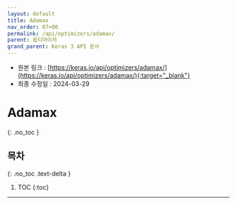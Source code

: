 ```yaml
---
layout: default
title: Adamax
nav_order: 07+00
permalink: /api/optimizers/adamax/
parent: 옵티마이저
grand_parent: Keras 3 API 문서
---
```


* 원본 링크 : [https://keras.io/api/optimizers/adamax/](https://keras.io/api/optimizers/adamax/){:target="_blank"}
* 최종 수정일 : 2024-03-29

# Adamax
{: .no_toc }

## 목차
{: .no_toc .text-delta }

1. TOC
{:toc}

---

